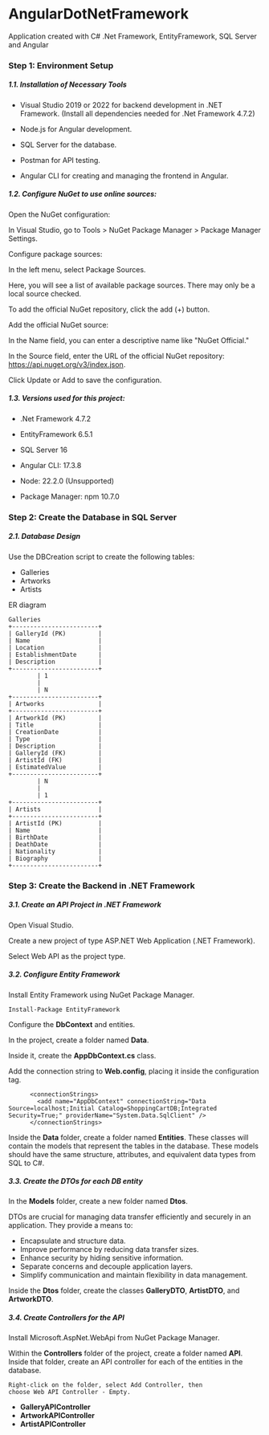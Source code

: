 # AngularDotNetFramework
Application created with C# .Net Framework, EntityFramework, SQL Server and Angular

### Step 1: Environment Setup

##### 1.1. Installation of Necessary Tools

*  Visual Studio 2019 or 2022 for backend development in .NET Framework. (Install all dependencies needed for .Net Framework 4.7.2)

* Node.js for Angular development.

* SQL Server for the database.

* Postman for API testing.

* Angular CLI for creating and managing the frontend in Angular.

##### 1.2. Configure NuGet to use online sources:

Open the NuGet configuration:

In Visual Studio, go to Tools > NuGet Package Manager > Package Manager Settings.

Configure package sources:

In the left menu, select Package Sources.

Here, you will see a list of available package sources. There may only be a local source checked.

To add the official NuGet repository, click the add (+) button.

Add the official NuGet source:

In the Name field, you can enter a descriptive name like "NuGet Official."

In the Source field, enter the URL of the official NuGet repository: https://api.nuget.org/v3/index.json.

Click Update or Add to save the configuration.

##### 1.3. Versions used for this project:

* .Net Framework 4.7.2 

* EntityFramework 6.5.1

* SQL Server 16 

* Angular CLI: 17.3.8

* Node: 22.2.0 (Unsupported)

* Package Manager: npm 10.7.0


### Step 2: Create the Database in SQL Server

##### 2.1. Database Design

Use the DBCreation script to create the following tables: 

* Galleries
* Artworks
* Artists

ER diagram 

    Galleries
    +------------------------+
    | GalleryId (PK)         |
    | Name                   |
    | Location               |
    | EstablishmentDate      |
    | Description            |
    +------------------------+
            | 1
            |
            | N
    +------------------------+
    | Artworks               |
    +------------------------+
    | ArtworkId (PK)         |
    | Title                  |
    | CreationDate           |
    | Type                   |
    | Description            |
    | GalleryId (FK)         |
    | ArtistId (FK)          |
    | EstimatedValue         |
    +------------------------+
            | N
            |
            | 1
    +------------------------+
    | Artists                |
    +------------------------+
    | ArtistId (PK)          |
    | Name                   |
    | BirthDate              |
    | DeathDate              |
    | Nationality            |
    | Biography              |
    +------------------------+

### Step 3: Create the Backend in .NET Framework
##### 3.1. Create an API Project in .NET Framework
Open Visual Studio.

Create a new project of type ASP.NET Web Application (.NET Framework).

Select Web API as the project type.

##### 3.2. Configure Entity Framework
Install Entity Framework using NuGet Package Manager.

    Install-Package EntityFramework

Configure the **DbContext** and entities.

In the project, create a folder named **Data**.

Inside it, create the **AppDbContext.cs** class.

Add the connection string to **Web.config**, placing it inside the configuration tag.

          <connectionStrings>
            <add name="AppDbContext" connectionString="Data Source=localhost;Initial Catalog=ShoppingCartDB;Integrated Security=True;" providerName="System.Data.SqlClient" />
          </connectionStrings>


 Inside the **Data** folder, create a folder named **Entities**. These classes will contain the models that represent the tables in the database. These models should have the same structure, attributes, and equivalent data types from SQL to C#.


##### 3.3. Create the DTOs for each DB entity
In the **Models** folder, create a new folder named **Dtos**.

DTOs are crucial for managing data transfer efficiently and securely in an application. They provide a means to:

* Encapsulate and structure data.
* Improve performance by reducing data transfer sizes.
* Enhance security by hiding sensitive information.
* Separate concerns and decouple application layers.
* Simplify communication and maintain flexibility in data management.

Inside the **Dtos** folder, create the classes **GalleryDTO**, **ArtistDTO**, and **ArtworkDTO**.

##### 3.4. Create Controllers for the API

Install Microsoft.AspNet.WebApi from NuGet Package Manager.

Within the **Controllers** folder of the project, create a folder named **API**. Inside that folder, create an API controller for each of the entities in the database.

    Right-click on the folder, select Add Controller, then 
    choose Web API Controller - Empty.

* **GalleryAPIController**
* **ArtworkAPIController**
* **ArtistAPIController**










        